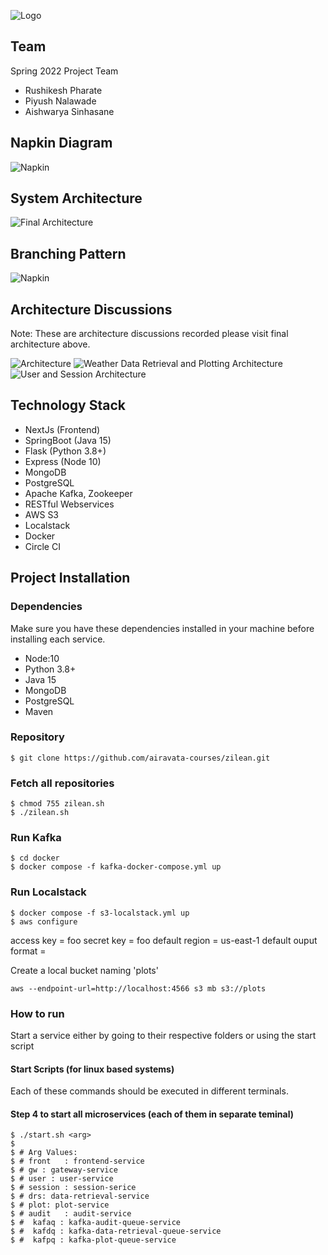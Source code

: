 ![Logo](https://github.com/airavata-courses/Zilean/blob/main/images/assets/zilean-banner.png)

## Team 

Spring 2022 Project Team

- Rushikesh Pharate
- Piyush Nalawade
- Aishwarya Sinhasane

## Napkin Diagram  

![Napkin](https://github.com/airavata-courses/Zilean/blob/main/images/napkin.png)


## System Architecture

![Final Architecture](https://github.com/airavata-courses/Zilean/blob/main/images/architecture/zilean-architecture.png)

## Branching Pattern  

![Napkin](https://github.com/airavata-courses/Zilean/blob/main/images/branching.png)

## Architecture Discussions

Note: These are architecture discussions recorded please visit final architecture above.

![Architecture](https://github.com/airavata-courses/Zilean/blob/main/images/architecture/architecture_1.png)
![Weather Data Retrieval and Plotting Architecture](https://github.com/airavata-courses/Zilean/blob/main/images/architecture/weather-data-architecture.png)
![User and Session Architecture](https://github.com/airavata-courses/Zilean/blob/main/images/architecture/user-session-architecure.png)

## Technology Stack

- NextJs (Frontend)
- SpringBoot (Java 15)
- Flask (Python 3.8+)
- Express (Node 10)
- MongoDB 
- PostgreSQL
- Apache Kafka, Zookeeper
- RESTful Webservices
- AWS S3
- Localstack
- Docker 
- Circle CI

## Project Installation

### Dependencies

Make sure you have these dependencies installed in your machine before installing each service.

- Node:10 
- Python 3.8+
- Java 15
- MongoDB
- PostgreSQL
- Maven

### Repository 
```
$ git clone https://github.com/airavata-courses/zilean.git

```

### Fetch all repositories  
```
$ chmod 755 zilean.sh
$ ./zilean.sh
```

### Run Kafka
```
$ cd docker
$ docker compose -f kafka-docker-compose.yml up
```

### Run Localstack
```
$ docker compose -f s3-localstack.yml up
$ aws configure 
```
access key = foo
secret key = foo 
default region = us-east-1
default ouput format = 


Create a local bucket naming 'plots'
```
aws --endpoint-url=http://localhost:4566 s3 mb s3://plots
```

### How to run

Start a service either by going to their respective folders or using the start script

#### Start Scripts (for linux based systems)
Each of these commands should be executed in different terminals.


#### Step 4 to start all microservices (each of them in separate teminal)
```shell
$ ./start.sh <arg> 
$
$ # Arg Values:
$ # front   : frontend-service
$ # gw : gateway-service
$ # user : user-service
$ # session : session-serice
$ # drs: data-retrieval-service
$ # plot: plot-service
$ # audit   : audit-service
$ #  kafaq : kafka-audit-queue-service
$ #  kafdq : kafka-data-retrieval-queue-service
$ #  kafpq : kafka-plot-queue-service
```
